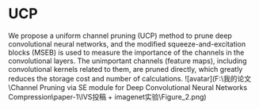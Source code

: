 # UCP
We propose a uniform channel pruning (UCP) method to prune deep convolutional neural networks, and the modified squeeze-and-excitation blocks (MSEB) is used to measure the importance of the channels in the convolutional layers. The unimportant channels (feature maps), including convolutional kernels related to them, are pruned directly, which greatly reduces the storage cost and number of calculations.
![avatar](F:\我的论文\Channel Pruning via SE module for Deep Convolutional Neural Networks Compression\paper-1\IVS投稿 + imagenet实验\Figure_2.png)
